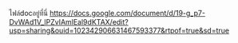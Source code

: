 ไฟล์docอยู่ที่นี่
https://docs.google.com/document/d/19-g_p7-DvWAd1V_lPZvIAmlEal9dKTAX/edit?usp=sharing&ouid=102342906631467593377&rtpof=true&sd=true
